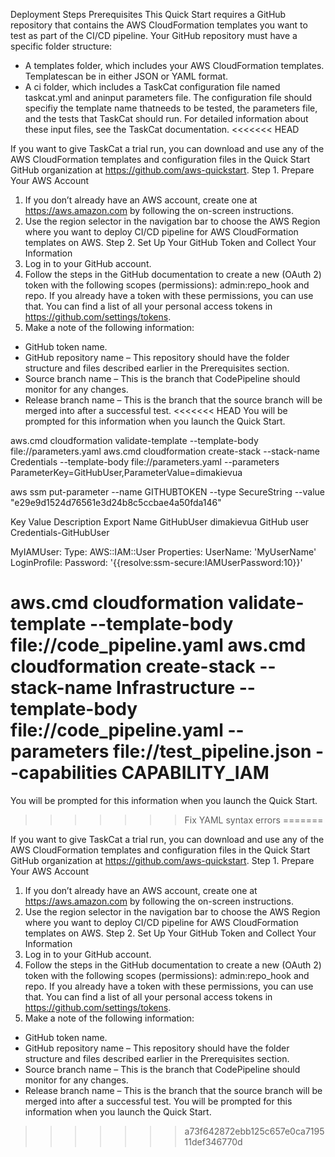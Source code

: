 Deployment Steps
Prerequisites
This Quick Start requires a GitHub repository that contains the AWS CloudFormation templates you want to test as part of the CI/CD pipeline. Your GitHub repository must have a specific folder structure:
- A templates folder, which includes your AWS CloudFormation templates. Templatescan be in either JSON or YAML format.
- A ci folder, which includes a TaskCat configuration file named taskcat.yml and aninput parameters file. The configuration file should specifiy the template name thatneeds to be tested, the parameters file, and the tests that TaskCat should run.
For detailed information about these input files, see the TaskCat documentation.
<<<<<<< HEAD

If you want to give TaskCat a trial run, you can download and use any of the AWS CloudFormation templates and configuration files in the Quick Start GitHub organization at https://github.com/aws-quickstart.
Step 1. Prepare Your AWS Account
1. If you don’t already have an AWS account, create one at https://aws.amazon.com by following the on-screen instructions.
2. Use the region selector in the navigation bar to choose the AWS Region where you want to deploy CI/CD pipeline for AWS CloudFormation templates on AWS.
Step 2. Set Up Your GitHub Token and Collect Your Information
1. Log in to your GitHub account.
2. Follow the steps in the GitHub documentation to create a new (OAuth 2) token with the following scopes (permissions): admin:repo_hook and repo. If you already have a token with these permissions, you can use that. You can find a list of all your personal access tokens in https://github.com/settings/tokens.
3. Make a note of the following information:
- GitHub token name.
- GitHub repository name – This repository should have the folder structure and files described earlier in the Prerequisites section.
- Source branch name – This is the branch that CodePipeline should monitor for any changes.
- Release branch name – This is the branch that the source branch will be merged into after a successful test.
<<<<<<< HEAD
You will be prompted for this information when you launch the Quick Start.



aws.cmd cloudformation validate-template --template-body file://parameters.yaml
aws.cmd cloudformation create-stack --stack-name Credentials --template-body file://parameters.yaml --parameters  ParameterKey=GitHubUser,ParameterValue=dimakievua 

aws ssm put-parameter --name GITHUBTOKEN --type SecureString --value "e29e9d1524d76561e3d24b8c5ccbae4a50fda146"


Key	Value	Description	Export 		Name
GitHubUser	dimakievua	GitHub user	Credentials-GitHubUser


  MyIAMUser:
    Type: AWS::IAM::User
    Properties:
      UserName: 'MyUserName'
      LoginProfile:
        Password: '{{resolve:ssm-secure:IAMUserPassword:10}}'


aws.cmd cloudformation validate-template --template-body file://code_pipeline.yaml
aws.cmd cloudformation create-stack --stack-name Infrastructure --template-body file://code_pipeline.yaml --parameters file://test_pipeline.json --capabilities CAPABILITY_IAM
=======
You will be prompted for this information when you launch the Quick Start.
>>>>>>> Fix YAML syntax errors
=======

If you want to give TaskCat a trial run, you can download and use any of the AWS CloudFormation templates and configuration files in the Quick Start GitHub organization at https://github.com/aws-quickstart.
Step 1. Prepare Your AWS Account
1. If you don’t already have an AWS account, create one at https://aws.amazon.com by following the on-screen instructions.
2. Use the region selector in the navigation bar to choose the AWS Region where you want to deploy CI/CD pipeline for AWS CloudFormation templates on AWS.
Step 2. Set Up Your GitHub Token and Collect Your Information
1. Log in to your GitHub account.
2. Follow the steps in the GitHub documentation to create a new (OAuth 2) token with the following scopes (permissions): admin:repo_hook and repo. If you already have a token with these permissions, you can use that. You can find a list of all your personal access tokens in https://github.com/settings/tokens.
3. Make a note of the following information:
- GitHub token name.
- GitHub repository name – This repository should have the folder structure and files described earlier in the Prerequisites section.
- Source branch name – This is the branch that CodePipeline should monitor for any changes.
- Release branch name – This is the branch that the source branch will be merged into after a successful test.
You will be prompted for this information when you launch the Quick Start.
>>>>>>> a73f642872ebb125c657e0ca719511def346770d
